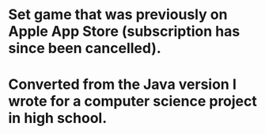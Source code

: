 # Set game that was previously on Apple App Store (subscription has since been cancelled).
# Converted from the Java version I wrote for a computer science project in high school.
